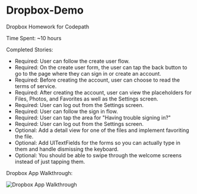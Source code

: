 # Dropbox-Demo
Dropbox Homework for Codepath

Time Spent: ~10 hours

Completed Stories: 
* Required: User can follow the create user flow.
* Required: On the create user form, the user can tap the back button to go to the page where they can sign in or create an account.
* Required: Before creating the account, user can choose to read the terms of service.
* Required: After creating the account, user can view the placeholders for Files, Photos, and Favorites as well as the Settings screen.
* Required: User can log out from the Settings screen.
* Required: User can follow the sign in flow.
* Required: User can tap the area for "Having trouble signing in?"
* Required: User can log out from the Settings screen.
* Optional: Add a detail view for one of the files and implement favoriting the file.
* Optional: Add UITextFields for the forms so you can actually type in them and handle dismissing the keyboard.
* Optional: You should be able to swipe through the welcome screens instead of just tapping them.

Dropbox App Walkthrough: 

![Dropbox App Walkthrough](http://i.imgur.com/SSgUwgM.gif)
